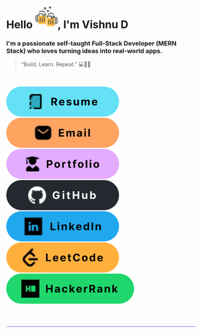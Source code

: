 <h1>Hello <img src="/assets/images/hello.svg" width="60px" />, I'm Vishnu D</h1>
<h3>I'm a passionate self-taught Full-Stack Developer (MERN Stack) who loves turning ideas into real-world apps.</h3>  

> “Build. Learn. Repeat.” 💻🧠🔥

<br/>

<p align="left">
  <a href=""><img src="/assets/images/resume.svg" /></a>&nbsp;
  <a href=""><img src="/assets/images/email.svg" /></a>&nbsp;
  <a href=""><img src="/assets/images/portfolio.svg" /></a>&nbsp;
  <a href=""><img src="/assets/images/github.svg" /></a>&nbsp;
  <a href=""><img src="/assets/images/linkedin.svg" /></a>&nbsp;
  <a href=""><img src="/assets/images/leetcode.svg" /></a>&nbsp;
  <a href=""><img src="/assets/images/hackerrank.svg" /></a>&nbsp;
</p>

<br/>

<p align="center"><img src="/assets/images/divider.svg" alt="_" /></p>
